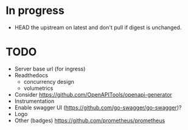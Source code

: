 # In progress

- HEAD the upstream on latest and don't pull if digest is unchanged.

# TODO

- Server base url (for ingress)
- Readthedocs
  - concurrency design
  - volumetrics
- Consider https://github.com/OpenAPITools/openapi-generator
- Instrumentation
- Enable swagger UI (https://github.com/go-swagger/go-swagger)?
- Logo
- Other (badges) https://github.com/prometheus/prometheus
